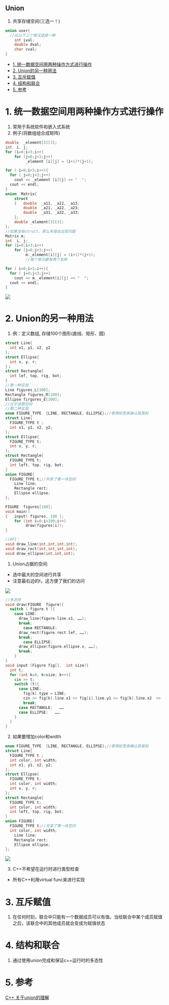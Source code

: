 Union
---

1. 共享存储空间(三选一！)
```c++
union user{
  //从以下三个情况选择一种
    int ival;
    double dval;
    char cval;
}
```

<!-- TOC -->

- [1. 统一数据空间用两种操作方式进行操作](#1-统一数据空间用两种操作方式进行操作)
- [2. Union的另一种用法](#2-union的另一种用法)
- [3. 互斥赋值](#3-互斥赋值)
- [4. 结构和联合](#4-结构和联合)
- [5. 参考](#5-参考)

<!-- /TOC -->

# 1. 统一数据空间用两种操作方式进行操作
1. 常用于系统软件和嵌入式系统
2. 例子(将数组组合成矩阵)
```c++
double  _element[3][3];
int  i, j;
for (i=0;i<3;i++)
    for (j=0;j<3;j++)
         _element [i][j] = (i+1)*(j+1);

for ( i=0;i<3;i++){
  for ( j=0;j<3;j++)
    cout << _element [i][j] << "  ";
  cout << endl;
}
union  Matrix{
    struct
    {   double  _a11, _a12, _a13;
        double  _a21, _a22, _a23;
        double  _a31, _a32, _a33;
    };
    double _element[3][3];
};
//如果没有struct，那么布局会出现问题
Matrix m;
int  i, j;
for (i=0;i<3;i++)
    for (j=0;j<3;j++)
         m._element[i][j] = (i+1)*(j+1);
         //每个单元都有两个名称

for ( i=0;i<3;i++){
  for ( j=0;j<3;j++)
    cout << m._element[i][j] << "  ";
  cout << endl;
}
```

![](https://spricoder.oss-cn-shanghai.aliyuncs.com/2020-C-plus-plus-advanced-programming/C++-数据结构/img/union/1.png)

# 2. Union的另一种用法
1. 例：定义数组, 存储100个图形(直线、矩形、圆)
```c++
struct Line{
  int x1, y1, x2, y2
};
struct Ellipse{
  int x, y, r; 
}；
struct Rectangle{
  int lef, top, rig, bot;
}
//第一种实现
Line figures_L[100];
Rectangle figures_R[100];
Ellipse firgures_E[100];
//过于浪费空间
//第二种实现
enum FIGURE_TYPE  {LINE, RECTANGLE, ELLIPSE};//使用标签来确认其类别
struct Line{
  FIGURE_TYPE t ;
  int x1, y1, x2, y2;
};
struct Ellipse{
  FIGURE_TYPE t; 
  int x, y, r; 
};
struct Rectangle{
  FIGURE_TYPE t;
  int left, top, rig, bot;
}
union FIGURE{
  FIGURE_TYPE t;//共享了第一块空间
	Line line;	
	Rectangle rect; 
	Ellipse ellipse;
};

FIGURE  figures[100];
void main()
{   input( figures, 100 );
    for (int i=0;i<100;i++)
         draw(figures[i]);
} 

//API：
void draw_line(int,int,int,int);
void draw_rect(int,int,int,int);
void draw_ellipse(int,int,int);
```

1. Union占据的空间:
  + 选中最大的空间进行共享
  + 注意最右边的t，这方便了我们的访问

![](https://spricoder.oss-cn-shanghai.aliyuncs.com/2020-C-plus-plus-advanced-programming/C++-数据结构/img/union/2.png)
```c++
//多态性
void draw(FIGURE  figure){
  switch ( figure.t ){
    case LINE:
      draw_line(figure.line.x1, ……);
      break;
		case RECTANGLE:
      draw_rect(figure.rect.lef, ……);
      break;
		case ELLIPSE:
      draw_ellipse(figure.ellipse.x, ……);
      break;
	}
}
void input (Figure fig[],  int size){    
  int t;
  for (int k=0; k<size; k++){
    cin >> t;
    switch (t){
      case LINE:
        fig[k].type = LINE;
        cin >> fig[k].line.x1 >> fig[i].line.y1 >> fig[k].line.x2  >>  fig[i].line.y2;
        break;
      case RECTANGLE:   ……	
      case ELLIPSE:   …….
    }
  }
}
```

2. 如果要增加color和width
```c++
enum FIGURE_TYPE  {LINE, RECTANGLE, ELLIPSE};//使用标签来确认其类别
struct Line{
  FIGURE_TYPE t ;
  int color, int width;
  int x1, y1, x2, y2;
};
struct Ellipse{
  FIGURE_TYPE t;
  int color, int width; 
  int x, y, r; 
};
struct Rectangle{
  FIGURE_TYPE t;
  int color, int width;
  int left, top, rig, bot;
}
union FIGURE{
  FIGURE_TYPE t;//共享了第一块空间
  int color, int width;
	Line line;	
	Rectangle rect; 
	Ellipse ellipse;
};
```

![](https://spricoder.oss-cn-shanghai.aliyuncs.com/2020-C-plus-plus-advanced-programming/C++-数据结构/img/union/3.png)

3. C++不希望在运行时进行类型检查
  + 所有C++利用virtual func来进行实现

# 3. 互斥赋值
1. 在任何时刻，联合中只能有一个数据成员可以有值。当给联合中某个成员赋值之后，该联合中的其他成员就会变成为赋值状态

# 4. 结构和联合
1. 通过使用union完成和保证c++运行时的多态性

# 5. 参考
<a href = "https://blog.csdn.net/hou09tian/article/details/80816445">C++ 关于union的理解</a>